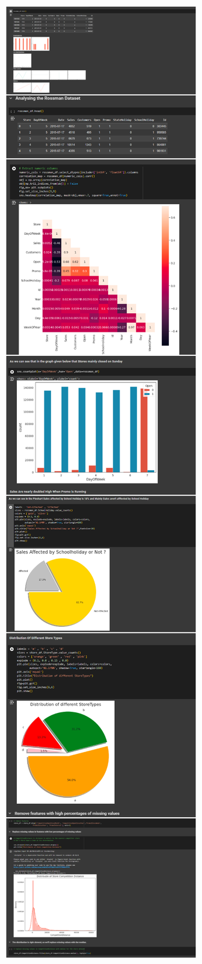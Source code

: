 ![images/5.png images/6.png images/7.png images/8.png images/9.png images/10.png images/11.png](images/5.png) ![images/5.png images/6.png images/7.png images/8.png images/9.png images/10.png images/11.png](images/6.png) ![images/5.png images/6.png images/7.png images/8.png images/9.png images/10.png images/11.png](images/7.png) ![images/5.png images/6.png images/7.png images/8.png images/9.png images/10.png images/11.png](images/8.png) ![images/5.png images/6.png images/7.png images/8.png images/9.png images/10.png images/11.png](images/9.png) ![images/5.png images/6.png images/7.png images/8.png images/9.png images/10.png images/11.png](images/10.png) ![images/5.png images/6.png images/7.png images/8.png images/9.png images/10.png images/11.png](images/11.png)